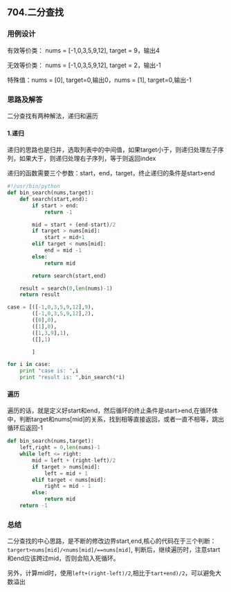## 704.二分查找
### 用例设计
有效等价类： nums = [-1,0,3,5,9,12], target = 9，输出4

无效等价类： nums = [-1,0,3,5,9,12], target = 2，输出-1

特殊值：nums = [0], target=0,输出0，nums = [1], target=0,输出-1

### 思路及解答

二分查找有两种解法，递归和遍历

#### 1.递归

递归的思路也是归并，选取列表中的中间值，如果target小于，则递归处理左子序列，如果大于，则递归处理右子序列，等于则返回index

递归的函数需要三个参数：start，end，target，终止递归的条件是start>end

```python
#!/usr/bin/python
def bin_search(nums,target):
    def search(start,end):
        if start > end:
            return -1

        mid = start + (end-start)/2
        if target > nums[mid]:
            start = mid+1
        elif target < nums[mid]:
            end = mid -1
        else:
            return mid

        return search(start,end)

    result = search(0,len(nums)-1)
    return result

case = [([-1,0,3,5,9,12],9),
        ([-1,0,3,5,9,12],2),
        ([0],0),
        ([1],0),
        ([1,3,9],1),
        ([],1)

        ]

for i in case:
    print "case is: ",i
    print "result is: ",bin_search(*i)

```

#### 遍历

遍历的话，就是定义好start和end，然后循环的终止条件是start>end,在循环体中，判断target和nums[mid]的关系，找到相等直接返回，或者一直不相等，跳出循环后返回-1

```python
def bin_search(nums,target):
    left,right = 0,len(nums)-1
    while left <= right:
        mid = left + (right-left)/2
        if target > nums[mid]:
            left = mid + 1
        elif target < nums[mid]:
            right = mid - 1
        else:
            return mid
    return -1
```



### 总结

二分查找的中心思路，是不断的修改边界start,end,核心的代码在于三个判断：`targert>nums[mid]/<nums[mid]/==nums[mid]`, 判断后，继续遍历时，注意start和end应该跨过mid，否则会陷入死循环。

另外，计算mid时，使用`left+(right-left)/2`,相比于`tart+end)/2`，可以避免大数溢出

